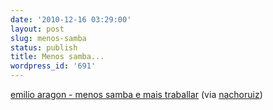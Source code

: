 ```yaml
---
date: '2010-12-16 03:29:00'
layout: post
slug: menos-samba
status: publish
title: Menos samba...
wordpress_id: '691'
---
```



    











[emilio aragon - menos samba e mais traballar](http://www.youtube.com/watch?v=UukbFeJv8Os) (via [nachoruiz](http://youtube.com/user/nachoruiz))


  

